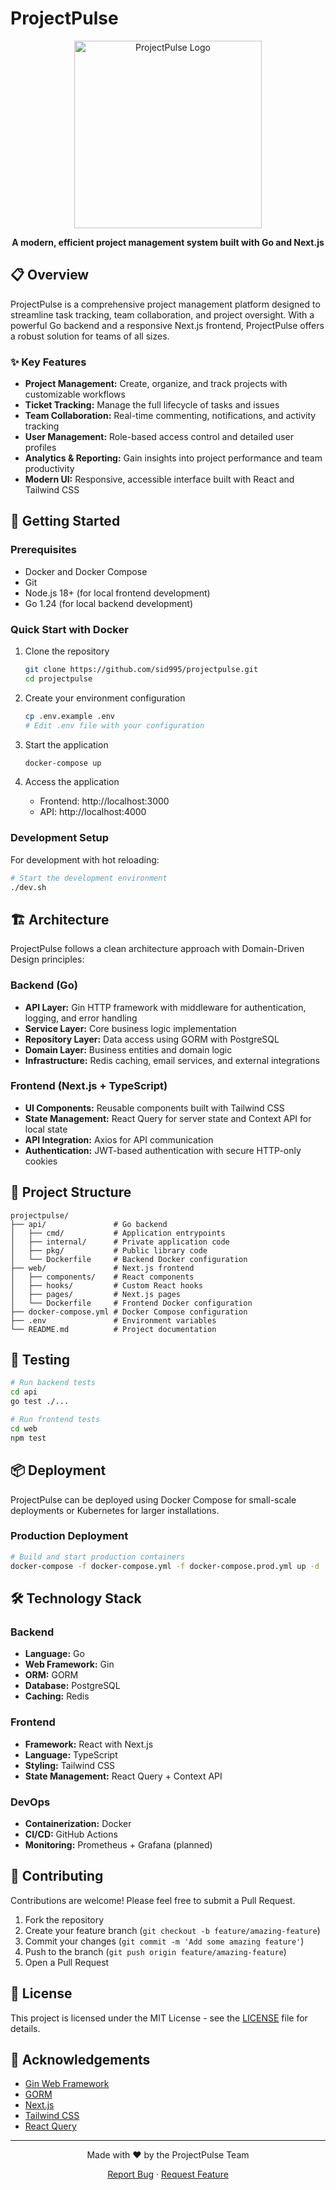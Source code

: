 # ProjectPulse

<div align="center">
  <img src="docs/assets/logo.png" alt="ProjectPulse Logo" width="300" />
  <p><strong>A modern, efficient project management system built with Go and Next.js</strong></p>
</div>

## 📋 Overview

ProjectPulse is a comprehensive project management platform designed to streamline task tracking, team collaboration, and project oversight. With a powerful Go backend and a responsive Next.js frontend, ProjectPulse offers a robust solution for teams of all sizes.

### ✨ Key Features

- **Project Management:** Create, organize, and track projects with customizable workflows
- **Ticket Tracking:** Manage the full lifecycle of tasks and issues
- **Team Collaboration:** Real-time commenting, notifications, and activity tracking
- **User Management:** Role-based access control and detailed user profiles
- **Analytics & Reporting:** Gain insights into project performance and team productivity
- **Modern UI:** Responsive, accessible interface built with React and Tailwind CSS

## 🚀 Getting Started

### Prerequisites

- Docker and Docker Compose
- Git
- Node.js 18+ (for local frontend development)
- Go 1.24 (for local backend development)

### Quick Start with Docker

1. Clone the repository
   ```bash
   git clone https://github.com/sid995/projectpulse.git
   cd projectpulse
   ```

2. Create your environment configuration
   ```bash
   cp .env.example .env
   # Edit .env file with your configuration
   ```

3. Start the application
   ```bash
   docker-compose up
   ```

4. Access the application
   - Frontend: http://localhost:3000
   - API: http://localhost:4000

### Development Setup

For development with hot reloading:

```bash
# Start the development environment
./dev.sh
```

## 🏗️ Architecture

ProjectPulse follows a clean architecture approach with Domain-Driven Design principles:

### Backend (Go)
- **API Layer:** Gin HTTP framework with middleware for authentication, logging, and error handling
- **Service Layer:** Core business logic implementation
- **Repository Layer:** Data access using GORM with PostgreSQL
- **Domain Layer:** Business entities and domain logic
- **Infrastructure:** Redis caching, email services, and external integrations

### Frontend (Next.js + TypeScript)
- **UI Components:** Reusable components built with Tailwind CSS
- **State Management:** React Query for server state and Context API for local state
- **API Integration:** Axios for API communication
- **Authentication:** JWT-based authentication with secure HTTP-only cookies

## 📁 Project Structure

```
projectpulse/
├── api/               # Go backend
│   ├── cmd/           # Application entrypoints
│   ├── internal/      # Private application code
│   ├── pkg/           # Public library code
│   └── Dockerfile     # Backend Docker configuration
├── web/               # Next.js frontend
│   ├── components/    # React components
│   ├── hooks/         # Custom React hooks
│   ├── pages/         # Next.js pages
│   └── Dockerfile     # Frontend Docker configuration
├── docker-compose.yml # Docker Compose configuration
├── .env               # Environment variables
└── README.md          # Project documentation
```

## 🧪 Testing

```bash
# Run backend tests
cd api
go test ./...

# Run frontend tests
cd web
npm test
```

## 📦 Deployment

ProjectPulse can be deployed using Docker Compose for small-scale deployments or Kubernetes for larger installations.

### Production Deployment

```bash
# Build and start production containers
docker-compose -f docker-compose.yml -f docker-compose.prod.yml up -d
```

## 🛠️ Technology Stack

### Backend
- **Language:** Go
- **Web Framework:** Gin
- **ORM:** GORM
- **Database:** PostgreSQL
- **Caching:** Redis

### Frontend
- **Framework:** React with Next.js
- **Language:** TypeScript
- **Styling:** Tailwind CSS
- **State Management:** React Query + Context API

### DevOps
- **Containerization:** Docker
- **CI/CD:** GitHub Actions
- **Monitoring:** Prometheus + Grafana (planned)

## 🤝 Contributing

Contributions are welcome! Please feel free to submit a Pull Request.

1. Fork the repository
2. Create your feature branch (`git checkout -b feature/amazing-feature`)
3. Commit your changes (`git commit -m 'Add some amazing feature'`)
4. Push to the branch (`git push origin feature/amazing-feature`)
5. Open a Pull Request

## 📄 License

This project is licensed under the MIT License - see the [LICENSE](LICENSE) file for details.

## 🙏 Acknowledgements

- [Gin Web Framework](https://gin-gonic.com/)
- [GORM](https://gorm.io/)
- [Next.js](https://nextjs.org/)
- [Tailwind CSS](https://tailwindcss.com/)
- [React Query](https://react-query.tanstack.com/)

---

<div align="center">
  <p>Made with ❤️ by the ProjectPulse Team</p>
  <p>
    <a href="https://github.com/yourusername/projectpulse/issues">Report Bug</a> ·
    <a href="https://github.com/yourusername/projectpulse/issues">Request Feature</a>
  </p>
</div>